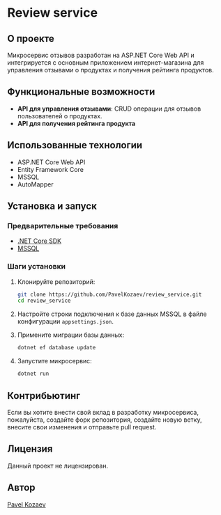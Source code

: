 # Review service

## О проекте

Микросервис отзывов разработан на ASP.NET Core Web API и интегрируется с основным приложением интернет-магазина для управления отзывами о продуктах и получения рейтинга продуктов.

## Функциональные возможности

- **API для управления отзывами**: CRUD операции для отзывов пользователей о продуктах.
- **API для получения рейтинга продукта**

## Использованные технологии

- ASP.NET Core Web API
- Entity Framework Core 
- MSSQL
- AutoMapper

## Установка и запуск

### Предварительные требования

- [.NET Core SDK](https://dotnet.microsoft.com/download)
- [MSSQL](https://www.microsoft.com/en-us/sql-server/sql-server-downloads)

### Шаги установки

1. Клонируйте репозиторий:

    ```bash
    git clone https://github.com/PavelKozaev/review_service.git
    cd review_service
    ```

2. Настройте строки подключения к базе данных MSSQL в файле конфигурации `appsettings.json`.

3. Примените миграции базы данных:

    ```bash
    dotnet ef database update
    ```

4. Запустите микросервис:

    ```bash
    dotnet run
    ```

## Контрибьютинг

Если вы хотите внести свой вклад в разработку микросервиса, пожалуйста, создайте форк репозитория, создайте новую ветку, внесите свои изменения и отправьте pull request.

## Лицензия

Данный проект не лицензирован.

## Автор

[Pavel Kozaev](https://github.com/PavelKozaev)
